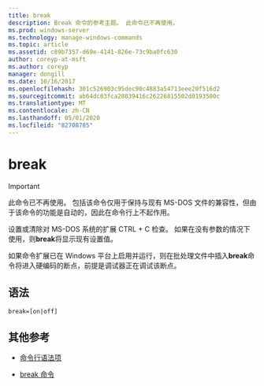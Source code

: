 ```yaml
---
title: break
description: Break 命令的参考主题。 此命令已不再使用。
ms.prod: windows-server
ms.technology: manage-windows-commands
ms.topic: article
ms.assetid: c89b7357-d69e-4141-826e-73c9ba0fc630
author: coreyp-at-msft
ms.author: coreyp
manager: dongill
ms.date: 10/16/2017
ms.openlocfilehash: 301c526903c95dec90c4883a54713eee20f516d2
ms.sourcegitcommit: ab64dc83fca28039416c26226815502d0193500c
ms.translationtype: MT
ms.contentlocale: zh-CN
ms.lasthandoff: 05/01/2020
ms.locfileid: "82708785"
---
```

# <a name="break"></a>break

> [!IMPORTANT]
> 此命令已不再使用。 包括该命令仅用于保持与现有 MS-DOS 文件的兼容性，但由于该命令的功能是自动的，因此在命令行上不起作用。

设置或清除对 MS-DOS 系统的扩展 CTRL + C 检查。 如果在没有参数的情况下使用，则**break**将显示现有设置值。

如果命令扩展已在 Windows 平台上启用并运行，则在批处理文件中插入**break**命令将进入硬编码的断点，前提是调试器正在调试该断点。

## <a name="syntax"></a>语法

```
break=[on|off]
```

## <a name="additional-references"></a>其他参考

- [命令行语法项](command-line-syntax-key.md)
  
- [break 命令](break.md)
